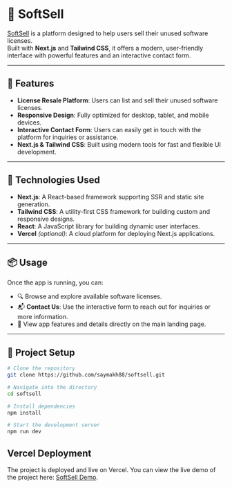 # 🛒 SoftSell

[SoftSell](https://your-project-name.vercel.app) is a platform designed to help users sell their unused software licenses.  
Built with **Next.js** and **Tailwind CSS**, it offers a modern, user-friendly interface with powerful features and an interactive contact form.

---

## 🚀 Features

- **License Resale Platform**: Users can list and sell their unused software licenses.
- **Responsive Design**: Fully optimized for desktop, tablet, and mobile devices.
- **Interactive Contact Form**: Users can easily get in touch with the platform for inquiries or assistance.
- **Next.js & Tailwind CSS**: Built using modern tools for fast and flexible UI development.

---

## 🧰 Technologies Used

- **Next.js**: A React-based framework supporting SSR and static site generation.
- **Tailwind CSS**: A utility-first CSS framework for building custom and responsive designs.
- **React**: A JavaScript library for building dynamic user interfaces.
- **Vercel** _(optional)_: A cloud platform for deploying Next.js applications.

---

## 📦 Usage

Once the app is running, you can:

- 🔍 Browse and explore available software licenses.
- 📬 **Contact Us**: Use the interactive form to reach out for inquiries or more information.
- 📱 View app features and details directly on the main landing page.

---

## 📁 Project Setup

```bash
# Clone the repository
git clone https://github.com/saymakh88/softsell.git

# Navigate into the directory
cd softsell

# Install dependencies
npm install

# Start the development server
npm run dev
```

## Vercel Deployment

The project is deployed and live on Vercel. You can view the live demo of the project here: [SoftSell Demo](https://soft-sell-ashen.vercel.app/).
